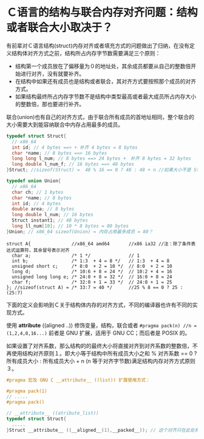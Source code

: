 <link href="../../css/style.css" rel="stylesheet" type="text/css" />

# Ｃ语言的结构与联合内存对齐问题：结构或者联合大小取决于？
有前辈对Ｃ语言结构(struct)内存对齐或者填充方式的问题做出了归纳，在没有定义结构体对齐方式之前，结构所占内存字节数需要满足三个原则：

 + 结构第一个成员放在了偏移量为０的地址处，其余成员都要从自己的整数倍开始进行对齐，没有就要补齐。
 + 在结构中如果还有成员也是结构或者联合，其对齐方式要按照那个成员的对齐方式。
 + 如果结构最终所占内存字节数不是结构中类型最高或者最大成员所占内存大小的整数倍，那也要进行补齐。

联合(union)也有自己的对齐方式，由于联合所有成员的首地址相同，整个联合的大小需要大到能容纳联合中内存占用最多的成员。

```C
typedef struct Struct{
  // x86_64
  int id; // 4 bytes ==> + 补齐 4 bytes = 8 bytes
  char *name; // 8 bytes ==> 16 bytes
  long long l_num; // 8 bytes ==> 24 bytes +　补齐 8 bytes = 32 bytes
  long double l_num_f; // 16 bytes ==> 48 bytes
}Struct; //sizeof(Struct) =  48 % 16 == 0 ? 48 : 48 + n //如果大小不是 Struct 结构中最大成员大小的整数倍，那么就要补齐ｎ个字节数，直到变成 Struct 结构中类型最高成员 l_num_f 大小的倍数.
```

```C
typedef union Union{
  // x86_64
  char ch; // 1 bytes
  char *name; // 8 bytes
  int id; // 4 bytes
  double area; // 8 bytes
  long double l_num; // 16 bytes
  Struct instant1; // 48 bytes
  long ll_num[10]; // 10 * 8 bytes = 80 bytes
}Union; // x86_64 sizeof(Union) = 内存占用最多成员 = 80？
```

```
struct A{               //x86_64 amd64       //x86 ia32 //注：除了条件表达式运算符，其余冒号表示对齐
  char a;               /* 1 */              // 1
  int b;                /* 1:3  + 4 = 8 */   // 1:3  + 4 = 8
  unsigned short c;     /* 8:0  + 2 = 10 */  // 8:0  + 2 = 10 
  long d;               /* 10:6 + 8 = 24 */  // 10:2 + 4 = 16
  unsigned long long e; /* 24:0 + 8 = 32 */  // 16:0 + 8 = 24
  char f;               /* 32:0 + 1 = 33 */  // 24:0 + 1 = 25
}; //sizeof(struct A) = /* 33:7 = 40 */      //25 % 8 == 0 ? 25 : (25:7)
```

下面的定义会影响到Ｃ关于结构体内存的对齐方式，不同的编译器也许有不同的实现方式。

使用 __attribute__ ((aligned ..)) 修饰变量，结构，联合或者 `#pragma pack(n) //n = (1,2,4,8,16...)` 前者是 GNU 扩展，适用于 GNU CC；而后者是 POSIX 的。

如果设置了对齐系数，那么结构的的最终大小将直接对齐到对齐系数的整数倍，不再使用结构对齐原则１。即大小等于结构中所有成员大小之和 % 对齐系数 == 0 ? 所有成员大小 : 所有成员大小 + n (n 等于对齐字节数)满足结构内存对齐方式原则３。

```C
#pragma 宏及 GNU C __attribute__ ((list)) 扩展使用方式：

#pragma pack(1)
// .....
#pragma pack()

// __attribute__ ((atribute_list))
typedef struct Struct{
  .....
}Struct __attribute__ ((__aligned__(1),__packed__)); // 这个对齐只在此处有效
```

